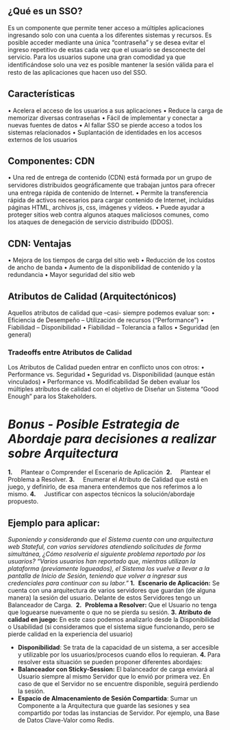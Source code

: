 ## ¿Qué es un SSO?
Es un componente que permite tener acceso a múltiples aplicaciones ingresando solo con una cuenta a los diferentes sistemas y recursos.
Es posible acceder mediante una única “contraseña” y se desea evitar el ingreso repetitivo de estas cada vez que el usuario se desconecte del servicio.
Para los usuarios supone una gran comodidad ya que identiﬁcándose solo una vez es posible mantener la sesión válida para el resto de las aplicaciones que hacen uso del SSO.
## Características
• Acelera el acceso de los usuarios a sus aplicaciones
• Reduce la carga de memorizar diversas contraseñas
• Fácil de implementar y conectar a nuevas fuentes de datos
• Al fallar SSO se pierde acceso a todos los sistemas relacionados
• Suplantación de identidades en los accesos externos de los usuarios
## Componentes: CDN
• Una red de entrega de contenido (CDN) está formada por un grupo de servidores distribuidos geográﬁcamente que trabajan juntos para ofrecer una entrega rápida de contenido de Internet.
• Permite la transferencia rápida de activos necesarios para cargar contenido de Internet, incluidas páginas HTML, archivos js, css, imágenes y vídeos.
• Puede ayudar a proteger sitios web contra algunos ataques maliciosos comunes, como los ataques de denegación de servicio distribuido (DDOS).
## CDN: Ventajas
• Mejora de los tiempos de carga del sitio web
• Reducción de los costos de ancho de banda
• Aumento de la disponibilidad de contenido y la redundancia
• Mayor seguridad del sitio web
## Atributos de Calidad (Arquitectónicos)
Aquellos atributos de calidad que –casi- siempre podemos evaluar son:
• Eficiencia de Desempeño – Utilización de recursos (“Performance”)
• Fiabilidad – Disponibilidad
• Fiabilidad – Tolerancia a fallos
• Seguridad (en general)
### Tradeoffs entre Atributos de Calidad
Los Atributos de Calidad pueden entrar en conflicto unos con otros:
• Performance vs. Seguridad
• Seguridad vs. Disponibilidad (aunque están vinculados)
• Performance vs. Modificabilidad
Se deben evaluar los múltiples atributos de calidad con el objetivo de Diseñar un Sistema “Good Enough” para los Stakeholders.
# _Bonus - Posible Estrategia de Abordaje para decisiones a realizar sobre Arquitectura_
**1.**     Plantear o Comprender el Escenario de Aplicación 
**2.**     Plantear el Problema a Resolver.
**3.**     Enumerar el Atributo de Calidad que está en juego, y definirlo, de esa manera entendemos que nos referimos a lo mismo.
**4.**     Justificar con aspectos técnicos la solución/abordaje propuesto. 
## Ejemplo para aplicar:
_Suponiendo y considerando que el Sistema cuenta con una arquitectura web Stateful, con varios servidores atendiendo solicitudes de forma simultánea, ¿Cómo resolvería el siguiente problema reportado por los usuarios?_
_“Varios usuarios han reportado que, mientras utilizan la plataforma (previamente logueados), el Sistema los vuelve a llevar a la pantalla de Inicio de Sesión, teniendo que volver a ingresar sus credenciales para continuar con su labor.”_
**1.**  **Escenario de Aplicación:** Se cuenta con una arquitectura de varios servidores que guardan (de alguna manera) la sesión del usuario. Delante de estos Servidores tengo un Balanceador de Carga. 
**2.**  **Problema a Resolver:** Que el Usuario no tenga que loguearse nuevamente o que no se pierda su sesión.
**3.** **Atributo de calidad en juego:** En este caso podemos analizarlo desde la Disponibilidad o Usabilidad (si consideramos que el sistema sigue funcionando, pero se pierde calidad en la experiencia del usuario)
- **Disponibilidad**: Se trata de la capacidad de un sistema, a ser accesible y utilizable por los usuarios/procesos cuando ellos lo requieran.
**4.** Para resolver esta situación se pueden proponer diferentes abordajes:
- **Balanceador con Sticky-Session:** El balanceador de carga enviará al Usuario siempre al mismo Servidor que lo envió por primera vez. En caso de que el Servidor no se encuentre disponible, seguirá perdiendo la sesión.
- **Espacio de Almacenamiento de Sesión Compartida**: Sumar un Componente a la Arquitectura que guarde las sesiones y sea compartido por todas las instancias de Servidor. Por ejemplo, una Base de Datos Clave-Valor como Redis.



